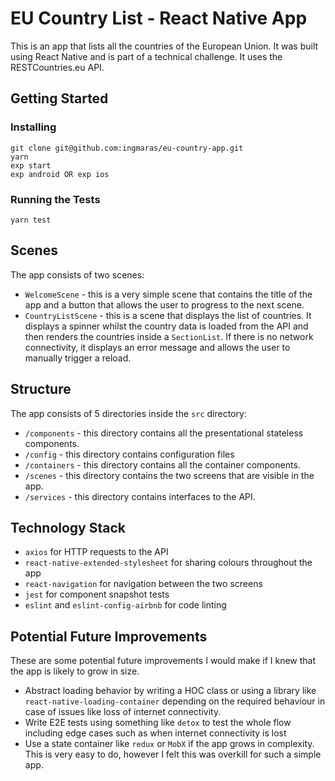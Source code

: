 # EU Country List - React Native App
This is an app that lists all the countries of the European Union. It was built using React Native and is part of a technical challenge.
It uses the RESTCountries.eu API.

## Getting Started
### Installing
```
git clone git@github.com:ingmaras/eu-country-app.git
yarn
exp start
exp android OR exp ios
```
### Running the Tests
```
yarn test
```
## Scenes
The app consists of two scenes:
* `WelcomeScene` - this is a very simple scene that contains the title of the app and a button that allows the user to progress to the next scene.
* `CountryListScene` - this is a scene that displays the list of countries. It displays a spinner whilst the country data is loaded from the API and then renders the countries inside a `SectionList`. If there is no network connectivity, it displays an error message and allows the user to manually trigger a reload.
## Structure
The app consists of 5 directories inside the `src` directory:
* `/components` - this directory contains all the presentational stateless components.
* `/config` - this directory contains configuration files
* `/containers` - this directory contains all the container components.
* `/scenes` - this directory contains the two screens that are visible in the app.
* `/services` - this directory contains interfaces to the API.

## Technology Stack
* `axios` for HTTP requests to the API
* `react-native-extended-stylesheet` for sharing colours throughout the app
* `react-navigation` for navigation between the two screens
* `jest` for component snapshot tests
* `eslint` and `eslint-config-airbnb` for code linting
## Potential Future Improvements
These are some potential future improvements I would make if I knew that the app is likely to grow in size.
* Abstract loading behavior by writing a HOC class or using a library like `react-native-loading-container` depending on the required behaviour in case of issues like loss of internet connectivity.
* Write E2E tests using something like `detox` to test the whole flow including edge cases such as when internet connectivity is lost
* Use a state container like `redux` or `MobX` if the app grows in complexity. This is very easy to do, however I felt this was overkill for such a simple app.
